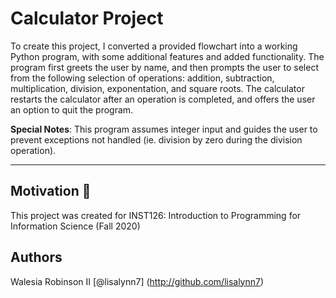 # Calculator Project
To create this project, I converted a provided flowchart into a working Python program, with some additional features and added functionality. The program first greets the user by name, and then prompts the user to select from the following selection of operations: addition, subtraction, multiplication, division, exponentation, and square roots. The calculator restarts the calculator after an operation is completed, and offers the user an option to quit the program. 

**Special Notes**: This program assumes integer input and guides the user to prevent exceptions not handled (ie. division by zero during the division operation). 
- - - - - - 
## Motivation :hatching_chick:
This project was created for INST126: Introduction to Programming for Information Science (Fall 2020)

## Authors
Walesia Robinson II
[@lisalynn7] (http://github.com/lisalynn7)
